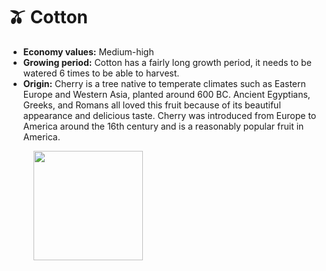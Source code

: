 # 🫒 Cotton

* **Economy values:** Medium-high
* **Growing period:** Cotton has a fairly long growth period, it needs to be watered 6 times to be able to harvest.
* **Origin:** Cherry is a tree native to temperate climates such as Eastern Europe and Western Asia, planted around 600 BC. Ancient Egyptians, Greeks, and Romans all loved this fruit because of its beautiful appearance and delicious taste. Cherry was introduced from Europe to America around the 16th century and is a reasonably popular fruit in America.

<div>

<figure><img src="../.gitbook/assets/4-1.png" alt="" width="175"><figcaption></figcaption></figure>

 

<figure><img src="../.gitbook/assets/tree-mid-4.png" alt=""><figcaption></figcaption></figure>

 

<figure><img src="../.gitbook/assets/tree-4.png" alt=""><figcaption></figcaption></figure>

</div>
